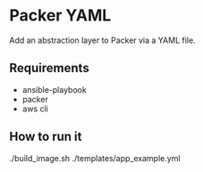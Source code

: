 # Packer YAML

Add an abstraction layer to Packer via a YAML file.

## Requirements

- ansible-playbook
- packer
- aws cli

## How to run it

./build_image.sh ./templates/app_example.yml